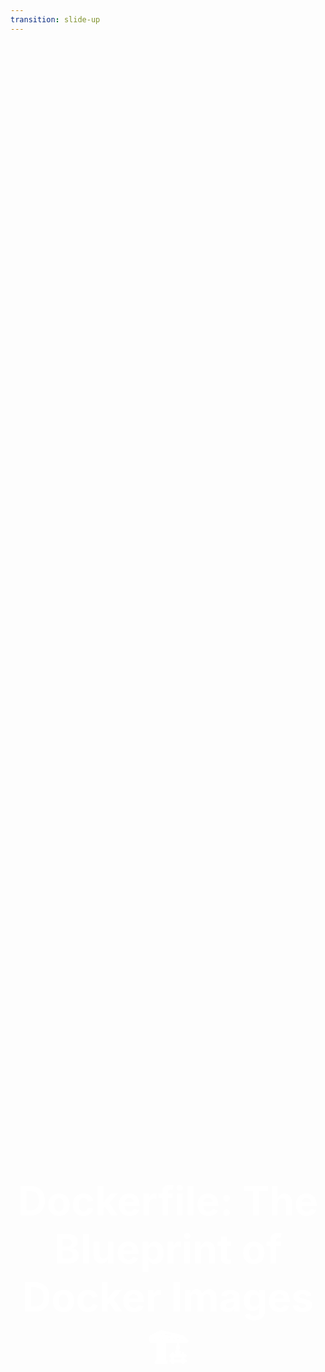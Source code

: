 ```yaml
---
transition: slide-up
---
```


<div class="text-center big-title">
  Dockerfile: The Blueprint of Docker Images 🏗️
</div>

<style>
.big-title {
  font-size: 4rem;
  font-weight: bold;
  margin-top: 3rem;
  color: #FFFFFF;
}

.text-center {
  display: flex;
  flex-direction: column;
  justify-content: center;
  align-items: center;
  height: 100%;
  text-align: center;
}
</style>


---
transition: slide-up
---

# Comprehending Dockerfile

A Dockerfile is a text document that contains all the commands a user could call on the command line to assemble an image. Using a Dockerfile is the most common method for creating a Docker container.

## Why Use a Dockerfile?

- **Automation**: Automate the image creation process, making it reproducible and consistent.
- **Version Control**: Track changes in your Docker environment in a way that’s transparent and maintainable.
- **Customization**: Customize and share images according to your application's specific needs.

## Key Commands

- Build: `docker build -t <tag> .`
- History: `docker history <image>`
- Image Building: `docker build [OPTIONS] PATH | URL | -`

<div class="absolute right-16 bottom-6 text-9xl animate-fade-in">
  📜
</div>

---
transition: slide-up
---

# Dockerfile Fundamentals

The Dockerfile defines the steps to create an image:

- **FROM**: Base image to start the build.
- **RUN**: Execute commands.
- **COPY/ADD**: Add files from local to the image.
- **EXPOSE**: Ports to expose.
- **CMD**: Default command at runtime.

Simple, yet powerful commands to package your application.

<div class="absolute right-16 bottom-6 text-9xl animate-fade-in">
  🏗️
</div>

---
transition: slide-up
---

# Advanced Dockerfile Instructions

To refine image creation:

- **ENV**: Set environment variables.
- **ARG**: Arguments for building images.
- **ENTRYPOINT**: Configure a container that will run as an executable.
- **USER**: Set the user name or UID.
- **WORKDIR**: Set the working directory.

More tools for a fine-tuned Docker experience.

<div class="absolute right-16 bottom-6 text-9xl animate-fade-in">
  🔧
</div>

---
transition: slide-up
---

# Simple Dockerfile Example for a Web Application

Let's look at a basic Dockerfile for a Node.js web app.

```bash {all|1-2|3-4}
# Start with the official Node image
FROM node:18

# Set the working directory in the container
WORKDIR /app

# Install app dependencies by copying
# package.json and package-lock.json
COPY package*.json ./
RUN npm install

# Bundle app source
COPY . .

# Bind to port 3000
EXPOSE 3000

# Define the command to run the app
CMD ["node", "app.js"]

```

---
layout: default
---

# Advanced Dockerfile for a NestJS App (Part 1)

Focus on setting up the environment and installing dependencies.

```bash {all|1-2|4-5|7}
# Node.js alpine image for a lightweight container
FROM node:16-alpine

# Set environment for production
ENV NODE_ENV=production PORT=3000

# Define working directory inside the container
WORKDIR /usr/src/app

# Install NestJS CLI globally
RUN npm install -g @nestjs/cli

# Copy package.json and package-lock.json
COPY package*.json ./

# Install only production dependencies
RUN npm install --only=production
```

---
layout: default
---

# Advanced Dockerfile for a NestJS App (Part 2)

Continuing from the dependency installation, we set up the application.

```bash {all|1-3|5}
# Copy the rest of the application's source code
COPY . .

# Expose the port the app runs on
EXPOSE $PORT

# Command to run the NestJS application
CMD ["npm", "run", "start:prod"]
